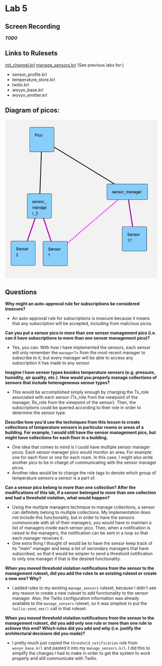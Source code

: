 
# Lab 5

## Screen Recording
***TODO***

## Links to Rulesets
[init_channel.krl](https://raw.githubusercontent.com/garrettguycharles/cs462/master/lab5/init_channel.krl)
[manage_sensors.krl](https://raw.githubusercontent.com/garrettguycharles/cs462/master/lab5/manage_sensors.krl)
(See previous labs for:)
* sensor_profile.krl
* temperature_store.krl
* twilio.krl
* wovyn_base.krl
* wovyn_emitter.krl

## Diagram of picos:
![Pico diagram](https://github.com/garrettguycharles/cs462/blob/master/lab6/screenshot.png?raw=true)


## Questions

**Why might an auto-approval rule for subscriptions be considered insecure?**
* An auto-approval rule for subscriptions is insecure because it means that any subscription will be accepted, including from malicious picos.

**Can you put a sensor pico in more than one sensor management pico (i.e. can it have subscriptions to more than one sensor management pico)?**
* Yes, you can.  With how I have implemented the sensors, each sensor will only remember the `managerTx` from the most recent manager to subscribe to it, but every manager will be able to access any subscription it has made to any sensor.

**Imagine I have sensor types besides temperature sensors (e.g. pressure, humidity, air quality, etc.). How would you properly manage collections of sensors that include heterogeneous sensor types?**
* This would be accomplished simply enough by changing the Tx_role associated with each sensor (Tx_role from the viewpoint of the manager, Rx_role from the viewpoint of the sensor).  Then, the subscriptions could be queried according to their role in order to determine the sensor type.

**Describe how you'd use the techniques from this lesson to create collections of temperature sensors in particular rooms or areas of a building. For example, I would still have the sensor management pico, but might have collections for each floor in a building.**
* One idea that comes to mind is I could have multiple sensor manager picos.  Each sensor manager pico would monitor an area.  For example: one for each floor or one for each room.  In this case, I might also write another pico to be in charge of communicating with the sensor manager picos.
* Another idea would be to change the role tags to denote which group of temperature sensors a sensor is a part of.

**Can a sensor pico belong to more than one collection? After the modifications of this lab, if a sensor belonged to more than one collection and had a threshold violation, what would happen?**
* Using the multiple managers technique to manage collections, a sensor can definitely belong to multiple collections.  My implementation does not include this functionality, but in order to have the sensors communicate with all of their managers, you would have to maintain a list of managers inside each sensor pico.  Then, when a notification is raised to the managers, the notification can be sent in a loop so that each manager receives it.
* One extra thing I thought of would be to have the sensor keep track of its "main" manager and keep a list of secondary managers that have subscribed, so that it would be simpler to send a threshold notification to only one manager if that is the desired functionality.

**When you moved threshold violation notifications from the sensor to the management ruleset, did you add the rules to an existing ruleset or create a new one? Why?**
* I added rules to my existing `manage_sensors` ruleset, because I didn't see any reason to create a new ruleset to add functionality to the sensor manager.  Also, the Twilio configuration information was already available to the `manage_sensors` ruleset, so it was simplest to put the `twilio:send_sms()` call in that ruleset.

**When you moved threshold violation notifications from the sensor to the management ruleset, did you add only one rule or more than one rule to achieve this end? Which rules did you add and why (i.e. justify the architectural decisions did you made)?**
* I pretty much just copied the `threshold_notification` rule from `wovyn_base.krl` and pasted it into my `manage_sensors.krl`.  I did this to simplify the changes I had to make in order to get the system to work properly and still communicate with Twilio.
